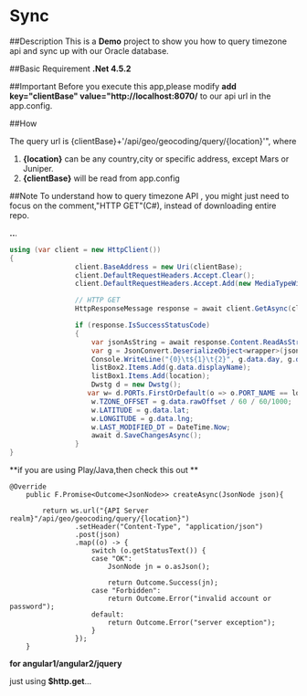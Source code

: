# Sync

##Description
This is a **Demo** project to show you how to query timezone api and sync up with our Oracle database.

##Basic Requirement
**.Net 4.5.2**

##Important
Before you execute this app,please modify  **add key="clientBase" value="http://localhost:8070/** to our api url in the app.config.

##How

The query url is {clientBase}+'/api/geo/geocoding/query/{location}'", where 

1. **{location}** can be any country,city or specific address, except Mars or Juniper.
2. **{clientBase}** will be read from app.config

##Note
To understand how to query timezone API , you might just need to focus on the comment,"HTTP GET"(C#), instead of downloading entire repo.

**..**.
```C#
using (var client = new HttpClient())
{
                client.BaseAddress = new Uri(clientBase);
                client.DefaultRequestHeaders.Accept.Clear();
                client.DefaultRequestHeaders.Accept.Add(new MediaTypeWithQualityHeaderValue("application/json"));

                // HTTP GET
                HttpResponseMessage response = await client.GetAsync(clientBase+"/api/geo/geocoding/query/" + location);

                if (response.IsSuccessStatusCode)
                {
                    var jsonAsString = await response.Content.ReadAsStringAsync();
                    var g = JsonConvert.DeserializeObject<wrapper>(jsonAsString);
                    Console.WriteLine("{0}\t${1}\t{2}", g.data.day, g.data.displayName, g.data.lat);
                    listBox2.Items.Add(g.data.displayName);
                    listBox1.Items.Add(location);
                    Dwstg d = new Dwstg();
                   var w= d.PORTs.FirstOrDefault(o => o.PORT_NAME == location);
                    w.TZONE_OFFSET = g.data.rawOffset / 60 / 60/1000;
                    w.LATITUDE = g.data.lat;
                    w.LONGITUDE = g.data.lng;
                    w.LAST_MODIFIED_DT = DateTime.Now;
                    await d.SaveChangesAsync();
                }
}
```
**if you are using Play/Java,then check this out **
```
@Override
	public F.Promise<Outcome<JsonNode>> createAsync(JsonNode json){
		
		return ws.url("{API Server realm}"/api/geo/geocoding/query/{location}")
				.setHeader("Content-Type", "application/json")
				.post(json)
				.map((o) -> {
					switch (o.getStatusText()) {
					case "OK":
						JsonNode jn = o.asJson(); 
						
						return Outcome.Success(jn);
					case "Forbidden":
						return Outcome.Error("invalid account or password");
					default:
						return Outcome.Error("server exception");
					}
				});
	}
```
**for angular1/angular2/jquery**

just using **$http.get**...



